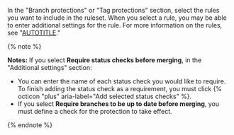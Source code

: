 In the "Branch protections" or "Tag protections" section, select the rules you want to include in the ruleset. When you select a rule, you may be able to enter additional settings for the rule. For more information on the rules, see "[AUTOTITLE](/repositories/configuring-branches-and-merges-in-your-repository/managing-rulesets/available-rules-for-rulesets)."

{% note %}

**Notes:** If you select **Require status checks before merging**, in the "Additional settings" section:
* You can enter the name of each status check you would like to require. To finish adding the status check as a requirement, you must click {% octicon "plus" aria-label="Add selected status checks" %}.
* If you select **Require branches to be up to date before merging**, you must define a check for the protection to take effect.

{% endnote %}
